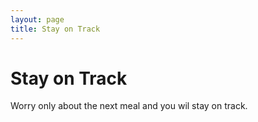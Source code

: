 ```yaml
---
layout: page
title: Stay on Track
---
```


# Stay on Track
Worry only about the next meal and you wil stay on track.
<br>
